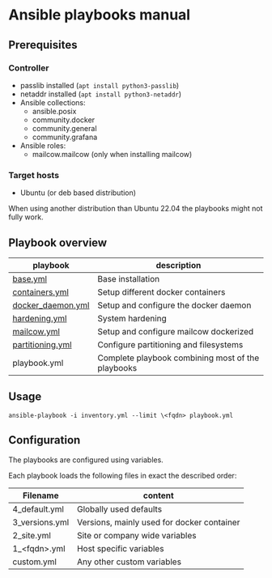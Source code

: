# Ansible playbooks manual

## Prerequisites

### Controller

* passlib installed (`apt install python3-passlib`)
* netaddr installed (`apt install python3-netaddr`)
* Ansible collections:
  * ansible.posix
  * community.docker
  * community.general
  * community.grafana
* Ansible roles:
  * mailcow.mailcow (only when installing mailcow)

### Target hosts

* Ubuntu (or deb based distribution)

When using another distribution than Ubuntu 22.04 the playbooks might not
fully work.

## Playbook overview

| playbook                                    | description                                       |
| ------------------------------------------- | ------------------------------------------------- |
| [base.yml](roles/base.md)                   | Base installation                                 |
| [containers.yml](roles/docker_container.md) | Setup different docker containers                 |
| [docker_daemon.yml](roles/docker_daemon.md) | Setup and configure the docker daemon             |
| [hardening.yml](roles/hardening.md)         | System hardening                                  |
| [mailcow.yml](roles/mailcow.md)             | Setup and configure mailcow dockerized            |
| [partitioning.yml](roles/partitioning.md)   | Configure partitioning and filesystems            |
| playbook.yml                                | Complete playbook combining most of the playbooks |

## Usage

`ansible-playbook -i inventory.yml --limit \<fqdn> playbook.yml`

## Configuration

The playbooks are configured using variables.

Each playbook loads the following files in exact the described order:

| Filename       | content                                    |
| -------------- | ------------------------------------------ |
| 4_default.yml  | Globally used defaults                     |
| 3_versions.yml | Versions, mainly used for docker container |
| 2_site.yml     | Site or company wide variables             |
| 1_\<fqdn>.yml  | Host specific variables                    |
| custom.yml     | Any other custom variables                 |
